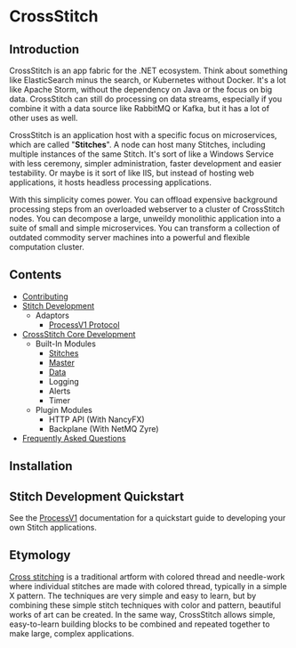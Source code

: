 # CrossStitch

## Introduction

CrossStitch is an app fabric for the .NET ecosystem. Think about something like ElasticSearch minus the search, or Kubernetes without Docker. It's a lot like Apache Storm, without the dependency on Java or the focus on big data. CrossStitch can still do processing on data streams, especially if you combine it with a data source like RabbitMQ or Kafka, but it has a lot of other uses as well.

CrossStitch is an application host with a specific focus on microservices, which are called "**Stitches**". A node can host many Stitches, including multiple instances of the same Stitch. It's sort of like a Windows Service with less ceremony, simpler administration, faster development and easier testability. Or maybe is it sort of like IIS, but instead of hosting web applications, it hosts headless processing applications.

With this simplicity comes power. You can offload expensive background processing steps from an overloaded webserver to a cluster of CrossStitch nodes. You can decompose a large, unweildy monolithic application into a suite of small and simple microservices. You can transform a collection of outdated commodity server machines into a powerful and flexible computation cluster.

## Contents

* [Contributing](contributing.md)
* [Stitch Development](stitches.md)
    * Adaptors
        * [ProcessV1 Protocol](adaptorprocessv1.md)
* [CrossStitch Core Development](core.md)
    * Built-In Modules
        * [Stitches](modulestitches.md)
        * [Master](modulemaster.md)
        * [Data](moduledata.md)
        * Logging
        * Alerts
        * Timer
    * Plugin Modules
      * HTTP API (With NancyFX)
      * Backplane (With NetMQ Zyre)
* [Frequently Asked Questions](faq.md)

## Installation

## Stitch Development Quickstart

See the [ProcessV1](adaptorprocessv1.md) documentation for a quickstart guide to developing your own Stitch applications.

## Etymology

[Cross stitching](https://en.wikipedia.org/wiki/Cross-stitch) is a traditional artform with colored thread and needle-work where individual stitches are made with colored thread, typically in a simple X pattern. The techniques are very simple and easy to learn, but by combining these simple stitch techniques with color and pattern, beautiful works of art can be created. In the same way, CrossStitch allows simple, easy-to-learn building blocks to be combined and repeated together to make large, complex applications.

